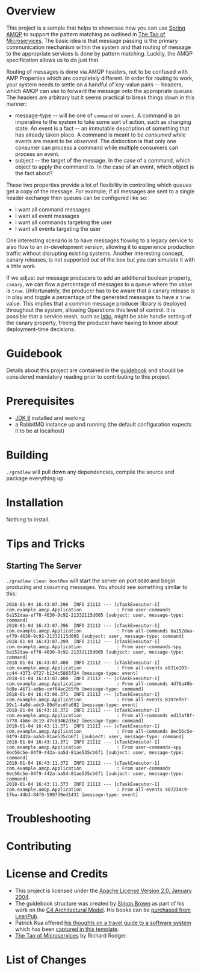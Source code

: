 # Overview
This project is a sample that helps to showcase how you can use [Spring AMQP](https://projects.spring.io/spring-amqp/) to support the pattern matching as outlined in [The Tao of Microservices](https://www.safaribooksonline.com/library/view/the-tao-of/9781617293146/).  The basic idea is that message passing is the primary communication mechanism within the system and that routing of message to the appropriate services is done by pattern matching.  Luckily, the AMQP specification allows us to do just that.

Routing of messages is done via AMQP headers, not to be confused with AMP Properties which are completely different.  In order for routing to work, your system needs to settle on a handful of key-value pairs -- headers, which AMQP can use to forward the message onto the appropriate queues.  The headers are arbitrary but it seems practical to break things down in this manner:

* message-type -- will be one of `command` or `event`.  A command is an imperative to the system to take some sort of action, such as changing state.  An event is a fact -- an immutable description of something that has already taken place.  A command is meant to be *consumed* while events are meant to be *observed*.  The distinction is that only one consumer can process a command while multiple consumers can process an event.
* subject -- the target of the message.  In the case of a command, which object to apply the command to.  In the case of an event, which object is the fact about?

These two properties provide a lot of flexibility in controlling which queues get a copy of the message.  For example, if all messages are sent to a single header exchange then queues can be configured like so:

* I want all command messages
* I want all event messages
* I want all commands targeting the user
* I want all events targeting the user

One interesting scenario is to have messages flowing to a legacy service to also flow to an in-development version, allowing it to experience production traffic without disrupting existing systems.  Another interesting concept, canary releases, is not supported out of the box but you can simulate it with a little work.

If we adjust our message producers to add an additional boolean property, `canary`, we can flow a percentage of messages to a queue where the value is `true`.  Unfortunately, the producer has to be aware that a canary release is in play and toggle a percentage of the generated messages to have a `true` value.  This implies that a common message producer library is deployed throughout the system, allowing Operations this level of control.  It is possible that a service mesh, such as [Istio](https://istio.io/), might be able handle setting of the canary property, freeing the producer have having to know about deployment-time decisions.

# Guidebook
Details about this project are contained in the [guidebook](guidebook/guidebook.md) and should be considered mandatory reading prior to contributing to this project.

# Prerequisites
* [JDK 8](http://zulu.org/) installed and working
* a RabbitMQ instance up and running (the default configuration expects it to be at localhost)

# Building
`./gradlew` will pull down any dependencies, compile the source and package everything up.

# Installation
Nothing to install.

# Tips and Tricks
## Starting The Server
`./gradlew clean bootRun` will start the server on port `8080` and begin producing and cosuming messages. You should see something similar to this:

```
2018-01-04 16:43:07.396  INFO 21112 --- [cTaskExecutor-1] com.example.amqp.Application             : From user-commands 6a152daa-ef70-4630-9c92-21332115d005 [subject: user, message-type: command]
2018-01-04 16:43:07.396  INFO 21112 --- [cTaskExecutor-1] com.example.amqp.Application             : From all-commands 6a152daa-ef70-4630-9c92-21332115d005 [subject: user, message-type: command]
2018-01-04 16:43:07.399  INFO 21112 --- [cTaskExecutor-1] com.example.amqp.Application             : From user-commands-spy 6a152daa-ef70-4630-9c92-21332115d005 [subject: user, message-type: command]
2018-01-04 16:43:07.400  INFO 21112 --- [cTaskExecutor-1] com.example.amqp.Application             : From all-events e831e103-cc44-4373-9727-b134c5865f24 [message-type: event]
2018-01-04 16:43:07.400  INFO 21112 --- [cTaskExecutor-1] com.example.amqp.Application             : From all-commands 4d76a40b-6d8e-4671-adbe-cef04ac265fb [message-type: command]
2018-01-04 16:43:09.371  INFO 21112 --- [cTaskExecutor-1] com.example.amqp.Application             : From all-events 8397efe7-99c1-4a8d-adc9-89dfecdfa682 [message-type: event]
2018-01-04 16:43:10.372  INFO 21112 --- [cTaskExecutor-1] com.example.amqp.Application             : From all-commands ed13af8f-b778-4b6e-8c19-d7c83462d3e2 [message-type: command]
2018-01-04 16:43:11.371  INFO 21112 --- [cTaskExecutor-1] com.example.amqp.Application             : From all-commands 8ec56c5e-04f9-442a-aa5d-81ae535cb6f1 [subject: user, message-type: command]
2018-01-04 16:43:11.371  INFO 21112 --- [cTaskExecutor-1] com.example.amqp.Application             : From user-commands-spy 8ec56c5e-04f9-442a-aa5d-81ae535cb6f1 [subject: user, message-type: command]
2018-01-04 16:43:11.372  INFO 21112 --- [cTaskExecutor-1] com.example.amqp.Application             : From user-commands 8ec56c5e-04f9-442a-aa5d-81ae535cb6f1 [subject: user, message-type: command]
2018-01-04 16:43:11.373  INFO 21112 --- [cTaskExecutor-1] com.example.amqp.Application             : From all-events 407234c9-1fba-44b3-84f9-599739ed1431 [message-type: event]
```

# Troubleshooting

# Contributing

# License and Credits
* This project is licensed under the [Apache License Version 2.0, January 2004](http://www.apache.org/licenses/).
* The guidebook structure was created by [Simon Brown](http://simonbrown.je/) as part of his work on the [C4 Architectural Model](https://c4model.com/).  His books can be [purchased from LeanPub](https://leanpub.com/b/software-architecture).
* Patrick Kua offered [his thoughts on a travel guide to a software system](https://www.safaribooksonline.com/library/view/oreilly-software-architecture/9781491985274/video315451.html) which has been [captured in this template](travel-guide/travel-guide.md).
* [The Tao of Microservices](https://www.safaribooksonline.com/library/view/the-tao-of/9781617293146/) by Richard Rodger.

# List of Changes
